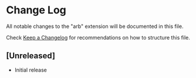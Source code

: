 # Change Log

All notable changes to the "arb" extension will be documented in this file.

Check [Keep a Changelog](http://keepachangelog.com/) for recommendations on how to structure this file.

## [Unreleased]

- Initial release